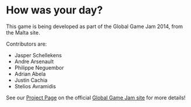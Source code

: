 How was your day?
=================

This game is being developed as part of the Global Game Jam 2014, from the Malta site.

Contributors are:
* Jasper Schellekens
* Andre Arsenault
* Philippe Neguembor
* Adrian Abela
* Justin Cachia
* Stelios Avramidis


See our [Project Page](http://globalgamejam.org/2014/games/how-was-your-day) on the official [Global Game Jam site](http://globalgamejam.org/) for more details!

